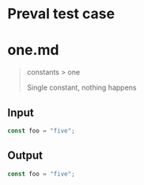 # Preval test case

# one.md

> constants > one
>
> Single constant, nothing happens

## Input

`````js filename=intro
const foo = "five";
`````

## Output

`````js filename=intro
const foo = "five";
`````
